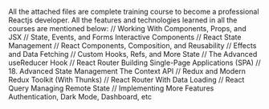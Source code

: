 All the attached files are complete training course to become a professional Reactjs developer.
All the features and technologies learned in all the courses are mentioned below:
// Working With Components, Props, and JSX
// State, Events, and Forms Interactive Components
// React State Management
// React Components, Composition, and Reusability
// Effects and Data Fetching
// Custom Hooks, Refs, and More State
//  The Advanced useReducer Hook
// React Router Building Single-Page Applications (SPA)
// 18. Advanced State Management The Context API
// Redux and Modern Redux Toolkit (With Thunks)
// React Router With Data Loading
// React Query Managing Remote State
//  Implementing More Features Authentication, Dark Mode, Dashboard, etc

